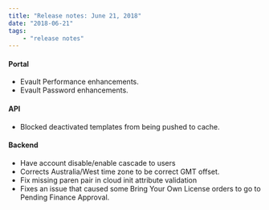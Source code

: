 ```yaml
---
title: "Release notes: June 21, 2018"
date: "2018-06-21"
tags:
    - "release notes"
---
```



#### Portal
+ Evault Performance enhancements. 
+ Evault Password enhancements. 

#### API
+ Blocked deactivated templates from being pushed to cache.


#### Backend
+ Have account disable/enable cascade to users
+ Corrects Australia/West time zone to be correct GMT offset.
+ Fix missing paren pair in cloud init attribute validation
+ Fixes an issue that caused some Bring Your Own License orders to go to Pending Finance Approval.